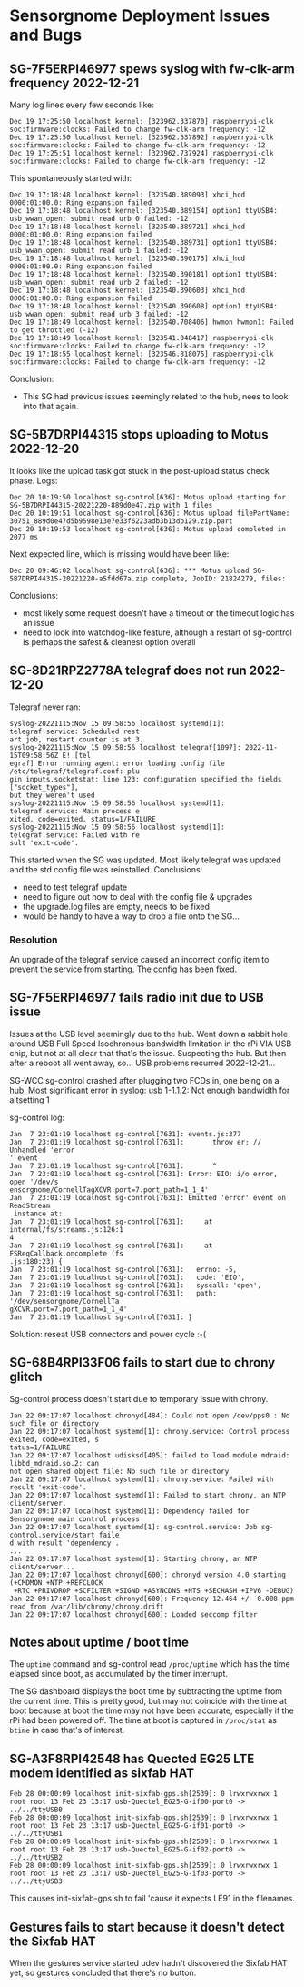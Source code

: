 Sensorgnome Deployment Issues and Bugs
======================================

## SG-7F5ERPI46977 spews syslog with fw-clk-arm frequency 2022-12-21

Many log lines every few seconds like:
```
Dec 19 17:25:50 localhost kernel: [323962.337870] raspberrypi-clk soc:firmware:clocks: Failed to change fw-clk-arm frequency: -12
Dec 19 17:25:50 localhost kernel: [323962.537892] raspberrypi-clk soc:firmware:clocks: Failed to change fw-clk-arm frequency: -12
Dec 19 17:25:51 localhost kernel: [323962.737924] raspberrypi-clk soc:firmware:clocks: Failed to change fw-clk-arm frequency: -12
```
This spontaneously started with:
```
Dec 19 17:18:48 localhost kernel: [323540.389093] xhci_hcd 0000:01:00.0: Ring expansion failed
Dec 19 17:18:48 localhost kernel: [323540.389154] option1 ttyUSB4: usb_wwan_open: submit read urb 0 failed: -12
Dec 19 17:18:48 localhost kernel: [323540.389721] xhci_hcd 0000:01:00.0: Ring expansion failed
Dec 19 17:18:48 localhost kernel: [323540.389731] option1 ttyUSB4: usb_wwan_open: submit read urb 1 failed: -12
Dec 19 17:18:48 localhost kernel: [323540.390175] xhci_hcd 0000:01:00.0: Ring expansion failed
Dec 19 17:18:48 localhost kernel: [323540.390181] option1 ttyUSB4: usb_wwan_open: submit read urb 2 failed: -12
Dec 19 17:18:48 localhost kernel: [323540.390603] xhci_hcd 0000:01:00.0: Ring expansion failed
Dec 19 17:18:48 localhost kernel: [323540.390608] option1 ttyUSB4: usb_wwan_open: submit read urb 3 failed: -12
Dec 19 17:18:49 localhost kernel: [323540.708406] hwmon hwmon1: Failed to get throttled (-12)
Dec 19 17:18:49 localhost kernel: [323541.048417] raspberrypi-clk soc:firmware:clocks: Failed to change fw-clk-arm frequency: -12
Dec 19 17:18:55 localhost kernel: [323546.818075] raspberrypi-clk soc:firmware:clocks: Failed to change fw-clk-arm frequency: -12
```
Conclusion:
- This SG had previous issues seemingly related to the hub, nees to look into that again.

## SG-5B7DRPI44315 stops uploading to Motus 2022-12-20

It looks like the upload task got stuck in the post-upload status check phase.
Logs:
```
Dec 20 10:19:50 localhost sg-control[636]: Motus upload starting for SG-5B7DRPI44315-20221220-889d0e47.zip with 1 files
Dec 20 10:19:51 localhost sg-control[636]: Motus upload filePartName: 30751_889d0e47d5b9598e13e7e33f6223adb3b13db129.zip.part
Dec 20 10:19:53 localhost sg-control[636]: Motus upload completed in 2077 ms
```
Next expected line, which is missing would have been like:
```
Dec 20 09:46:02 localhost sg-control[636]: *** Motus upload SG-5B7DRPI44315-20221220-a5fdd67a.zip complete, JobID: 21824279, files:
```
Conclusions:
- most likely some request doesn't have a timeout or the timeout logic has an issue
- need to look into watchdog-like feature, although a restart of sg-control is perhaps
  the safest & cleanest option overall

## SG-8D21RPZ2778A telegraf does not run 2022-12-20

Telegraf never ran:
```
syslog-20221115:Nov 15 09:58:56 localhost systemd[1]: telegraf.service: Scheduled rest
art job, restart counter is at 3.                                                     
syslog-20221115:Nov 15 09:58:56 localhost telegraf[1097]: 2022-11-15T09:58:56Z E! [tel
egraf] Error running agent: error loading config file /etc/telegraf/telegraf.conf: plu
gin inputs.socketstat: line 123: configuration specified the fields ["socket_types"], 
but they weren't used                                                                 
syslog-20221115:Nov 15 09:58:56 localhost systemd[1]: telegraf.service: Main process e
xited, code=exited, status=1/FAILURE                                                  
syslog-20221115:Nov 15 09:58:56 localhost systemd[1]: telegraf.service: Failed with re
sult 'exit-code'.                                                                     
```
This started when the SG was updated. Most likely telegraf was updated and the std config file
was reinstalled.
Conclusions:
- need to test telegraf update
- need to figure out how to deal with the config file & upgrades
- the upgrade.log files are empty, needs to be fixed
- would be handy to have a way to drop a file onto the SG...

### Resolution

An upgrade of the telegraf service caused an incorrect config item to prevent the service from
starting. The config has been fixed.

## SG-7F5ERPI46977 fails radio init due to USB issue

Issues at the USB level seemingly due to the hub. Went down a rabbit hole around USB Full Speed
Isochronous bandwidth limitation in the rPi VIA USB chip, but not at all clear that that's the
issue. Suspecting the hub. But then after a reboot all went away, so...
USB problems recurred 2022-12-21...

SG-WCC sg-control crashed after plugging two FCDs in, one being on a hub.
Most significant error in syslog:
usb 1-1.1.2: Not enough bandwidth for altsetting 1

sg-control log:
```
Jan  7 23:01:19 localhost sg-control[7631]: events.js:377
Jan  7 23:01:19 localhost sg-control[7631]:       throw er; // Unhandled 'error
' event
Jan  7 23:01:19 localhost sg-control[7631]:       ^
Jan  7 23:01:19 localhost sg-control[7631]: Error: EIO: i/o error, open '/dev/s
ensorgnome/CornellTagXCVR.port=7.port_path=1_1_4'
Jan  7 23:01:19 localhost sg-control[7631]: Emitted 'error' event on ReadStream
 instance at:
Jan  7 23:01:19 localhost sg-control[7631]:     at internal/fs/streams.js:126:1
4
Jan  7 23:01:19 localhost sg-control[7631]:     at FSReqCallback.oncomplete (fs
.js:180:23) {
Jan  7 23:01:19 localhost sg-control[7631]:   errno: -5,
Jan  7 23:01:19 localhost sg-control[7631]:   code: 'EIO',
Jan  7 23:01:19 localhost sg-control[7631]:   syscall: 'open',
Jan  7 23:01:19 localhost sg-control[7631]:   path: '/dev/sensorgnome/CornellTa
gXCVR.port=7.port_path=1_1_4'
Jan  7 23:01:19 localhost sg-control[7631]: }
```
Solution: reseat USB connectors and power cycle :-(

## SG-68B4RPI33F06 fails to start due to chrony glitch

Sg-control process doesn't start due to temporary issue with chrony.

```
Jan 22 09:17:07 localhost chronyd[484]: Could not open /dev/pps0 : No such file or directory
Jan 22 09:17:07 localhost systemd[1]: chrony.service: Control process exited, code=exited, s
tatus=1/FAILURE
Jan 22 09:17:07 localhost udisksd[405]: failed to load module mdraid: libbd_mdraid.so.2: can
not open shared object file: No such file or directory
Jan 22 09:17:07 localhost systemd[1]: chrony.service: Failed with result 'exit-code'.
Jan 22 09:17:07 localhost systemd[1]: Failed to start chrony, an NTP client/server.
Jan 22 09:17:07 localhost systemd[1]: Dependency failed for Sensorgnome main control process
Jan 22 09:17:07 localhost systemd[1]: sg-control.service: Job sg-control.service/start faile
d with result 'dependency'.
...
Jan 22 09:17:07 localhost systemd[1]: Starting chrony, an NTP client/server...
Jan 22 09:17:07 localhost chronyd[600]: chronyd version 4.0 starting (+CMDMON +NTP +REFCLOCK
 +RTC +PRIVDROP +SCFILTER +SIGND +ASYNCDNS +NTS +SECHASH +IPV6 -DEBUG)
Jan 22 09:17:07 localhost chronyd[600]: Frequency 12.464 +/- 0.008 ppm read from /var/lib/chrony/chrony.drift
Jan 22 09:17:07 localhost chronyd[600]: Loaded seccomp filter
```

## Notes about uptime / boot time

The `uptime` command and sg-control read `/proc/uptime` which has the time elapsed since boot, as
accumulated by the timer interrupt.

The SG dashboard displays the boot time by subtracting the uptime from the current time. This
is pretty good, but may not coincide with the time at boot because at boot the time may not have
been accurate, especially if the rPi had been powered off. The time at boot is captured in
`/proc/stat` as `btime` in case that's of interest.

## SG-A3F8RPI42548 has Quected EG25 LTE modem identified as sixfab HAT

```
Feb 28 00:00:09 localhost init-sixfab-gps.sh[2539]: 0 lrwxrwxrwx 1 root root 13 Feb 23 13:17 usb-Quectel_EG25-G-if00-port0 -> ../../ttyUSB0
Feb 28 00:00:09 localhost init-sixfab-gps.sh[2539]: 0 lrwxrwxrwx 1 root root 13 Feb 23 13:17 usb-Quectel_EG25-G-if01-port0 -> ../../ttyUSB1
Feb 28 00:00:09 localhost init-sixfab-gps.sh[2539]: 0 lrwxrwxrwx 1 root root 13 Feb 23 13:17 usb-Quectel_EG25-G-if02-port0 -> ../../ttyUSB2
Feb 28 00:00:09 localhost init-sixfab-gps.sh[2539]: 0 lrwxrwxrwx 1 root root 13 Feb 23 13:17 usb-Quectel_EG25-G-if03-port0 -> ../../ttyUSB3
```

This causes init-sixfab-gps.sh to fail 'cause it expects LE91 in the filenames.

## Gestures fails to start because it doesn't detect the Sixfab HAT

When the gestures service started udev hadn't discovered the Sixfab HAT yet, so gestures concluded that there's no button.

